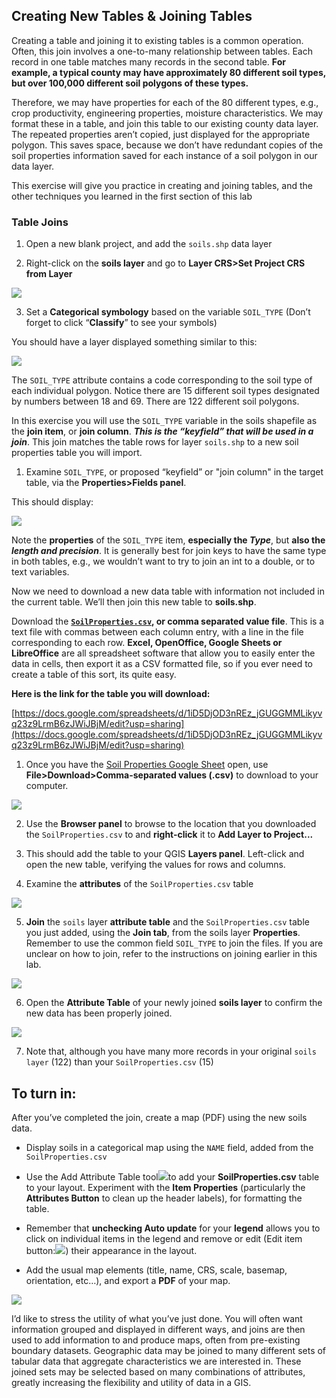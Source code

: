 
## Creating New Tables & Joining Tables

Creating a table and joining it to existing tables is a common operation.  Often, this join involves a one-to-many relationship between tables. Each record in one table matches many records in the second table. **For example, a typical county may have approximately 80 different soil types, but over 100,000 different soil polygons of these types.**

Therefore, we may have properties for each of the 80 different types, e.g., crop productivity, engineering properties, moisture characteristics.  We may format these in a table, and join this table to our existing county data layer. The repeated properties aren’t copied, just displayed for the appropriate polygon. This saves space, because we don’t have redundant copies of the soil properties information saved for each instance of a soil polygon in our data layer.

This exercise will give you practice in creating and joining tables, and the other techniques you learned in the first section of this lab

### Table Joins


1. Open a new blank project, and add the `soils.shp` data layer

2. Right-click on the **soils layer** and go to **Layer CRS>Set Project CRS from Layer**

![](images/Table_Operations_in_QGIS_pt3-9b3f50ab.png)

3. Set a **Categorical symbology** based on the variable `SOIL_TYPE` (Don’t forget to click “**Classify**” to see your symbols)

You should have a layer displayed something similar to this:

![](images/Table_Operations_in_QGIS_pt3-9918960f.png)

The `SOIL_TYPE` attribute contains a code corresponding to the soil type of each individual polygon.  Notice there are 15 different soil types designated by numbers between 18 and 69.  There are 122 different soil polygons.  

In this exercise you will use the `SOIL_TYPE` variable in the soils shapefile as the **join item**, or **join column**. **_This is the “keyfield” that will be used in a join_**.  This join matches the table rows for layer `soils.shp` to a new soil properties table you will import.

1. Examine `SOIL_TYPE`, or proposed “keyfield” or "join column" in the target table, via the **Properties>Fields panel**.

This should display:

![](images/Table_Operations_in_QGIS_pt3-dce4dff5.png)

Note the **properties** of the `SOIL_TYPE` item, **especially the _Type_**, but **also the _length and precision_**. It is generally best for join keys to have the same type in both tables, e.g., we wouldn’t want to try to join an int to a double, or to text variables.

Now we need to download a new data table with information not included in the current table. We’ll then join this new table to **soils.shp**.

Download the  **[`SoilProperties.csv`](https://docs.google.com/spreadsheets/d/1iD5DjOD3nREz_jGUGGMMLikyvq23z9LrmB6zJWiJBjM/edit?usp=sharing), or comma separated value file**.  This is a text file with commas between each column entry, with a line in the file corresponding to each row.  **Excel, OpenOffice, Google Sheets or LibreOffice** are all spreadsheet software that allow you to easily enter the data in cells, then export it as a CSV formatted file, so if you ever need to create a table of this sort, its quite easy.

**Here is the link for the table you will download:**

[https://docs.google.com/spreadsheets/d/1iD5DjOD3nREz_jGUGGMMLikyvq23z9LrmB6zJWiJBjM/edit?usp=sharing](https://docs.google.com/spreadsheets/d/1iD5DjOD3nREz_jGUGGMMLikyvq23z9LrmB6zJWiJBjM/edit?usp=sharing)



1. Once you have the [Soil Properties Google Sheet](https://docs.google.com/spreadsheets/d/1iD5DjOD3nREz_jGUGGMMLikyvq23z9LrmB6zJWiJBjM/edit?usp=sharing) open, use **File>Download>Comma-separated values (.csv)** to download to your computer.

![](images/Table_Operations_in_QGIS_pt3-df358de7.png)


2. Use the **Browser panel** to browse to the location that you downloaded the `SoilProperties.csv` to and **right-click** it to **Add Layer to Project...**  

3. This should add the table to your QGIS **Layers panel**.  Left-click and open the new table, verifying the values for rows and columns.

4. Examine the **attributes** of the `SoilProperties.csv` table

![](images/Table_Operations_in_QGIS_pt3-4873dc0c.png)

5. **Join** the `soils` layer **attribute table** and the `SoilProperties.csv` table you just added, using the **Join tab**, from the  soils layer **Properties**. Remember to use the common field `SOIL_TYPE` to join the files. If you are unclear on how to join, refer to the instructions on joining earlier in this lab.

![](images/Table_Operations_in_QGIS_pt3-9785faef.png)

6. Open the **Attribute Table** of your newly joined **soils layer**  to confirm the new data  has been properly joined.

![](images/Table_Operations_in_QGIS_pt3-29f9b5ad.png)

7. Note that, although you have many more records in your original `soils layer` (122) than your `SoilProperties.csv` (15)


## To turn in:

After you’ve completed the join, create a map (PDF) using the new soils data.  

* Display soils in a categorical map using the `NAME` field, added from the `SoilProperties.csv`  
* Use the Add Attribute Table tool![](images/Table_Operations_in_QGIS_pt3-b59904a2.png)to add your **SoilProperties.csv** table to your layout. Experiment with the **Item Properties** (particularly the **Attributes Button** to clean up the header labels), for formatting the table.
* Remember that **unchecking Auto update** for your **legend** allows you to click on individual items in the legend and remove or edit (Edit item button:![](images/Table_Operations_in_QGIS_pt3-afc821e7.png)) their appearance in the layout.

* Add the usual map elements (title, name, CRS, scale, basemap, orientation, etc…), and export a **PDF** of your map.

![](images/Table_Operations_in_QGIS_pt3-078c73d6.png)


I’d like to stress the utility of what you’ve just done.  You will often want information grouped and displayed in different ways, and joins are then used to add information to and produce maps, often from pre-existing boundary datasets.  Geographic data may be joined to many different sets of tabular data that aggregate characteristics we are interested in. These joined sets may be selected based on many combinations of attributes, greatly increasing the flexibility and utility of data in a GIS.
